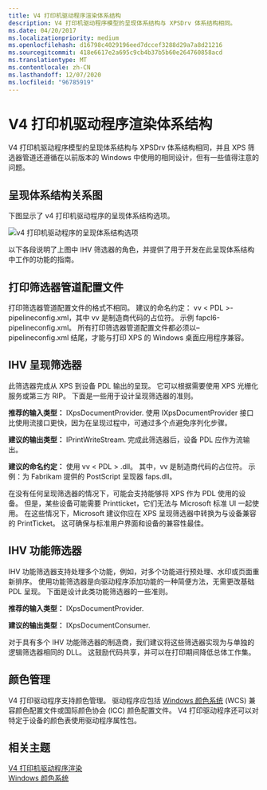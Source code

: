 ```yaml
---
title: V4 打印机驱动程序渲染体系结构
description: V4 打印机驱动程序模型的呈现体系结构与 XPSDrv 体系结构相同。
ms.date: 04/20/2017
ms.localizationpriority: medium
ms.openlocfilehash: d16798c4029196eed7dccef3288d29a7a8d21216
ms.sourcegitcommit: 418e6617e2a695c9cb4b37b5b60e264760858acd
ms.translationtype: MT
ms.contentlocale: zh-CN
ms.lasthandoff: 12/07/2020
ms.locfileid: "96785919"
---
```

# <a name="v4-printer-driver-rendering-architecture"></a>V4 打印机驱动程序渲染体系结构


V4 打印机驱动程序模型的呈现体系结构与 XPSDrv 体系结构相同，并且 XPS 筛选器管道还遵循在以前版本的 Windows 中使用的相同设计，但有一些值得注意的问题。

## <a name="rendering-architecture-diagram"></a>呈现体系结构关系图


下图显示了 v4 打印机驱动程序的呈现体系结构选项。

![v4 打印机驱动程序的呈现体系结构选项](images/v4xpsdrvarch.png)

以下各段说明了上图中 IHV 筛选器的角色，并提供了用于开发在此呈现体系结构中工作的功能的指南。

## <a name="print-filter-pipeline-configuration-file"></a>打印筛选器管道配置文件


打印筛选器管道配置文件的格式不相同。 建议的命名约定： vv &lt; PDL &gt;-pipelineconfig.xml，其中 vv 是制造商代码的占位符。 示例 fapcl6-pipelineconfig.xml。 所有打印筛选器管道配置文件都必须以– pipelineconfig.xml 结尾，才能与打印 XPS 的 Windows 桌面应用程序兼容。

## <a name="ihv-rendering-filter"></a>IHV 呈现筛选器


此筛选器完成从 XPS 到设备 PDL 输出的呈现。 它可以根据需要使用 XPS 光栅化服务或第三方 RIP。 下面是一些用于设计呈现筛选器的准则。

**推荐的输入类型：** IXpsDocumentProvider.
使用 IXpsDocumentProvider 接口比使用流接口更快，因为在呈现过程中，可通过多个点避免序列化步骤。

**建议的输出类型：** IPrintWriteStream.
完成此筛选器后，设备 PDL 应作为流输出。

**建议的命名约定：** 使用 vv &lt; PDL &gt; .dll。
其中，vv 是制造商代码的占位符。 示例：为 Fabrikam 提供的 PostScript 呈现器 faps.dll。

在没有任何呈现筛选器的情况下，可能会支持能够将 XPS 作为 PDL 使用的设备。 但是，某些设备可能需要 Printticket，它们无法与 Microsoft 标准 UI 一起使用。 在这些情况下，Microsoft 建议你应在 XPS 呈现筛选器中转换为与设备兼容的 PrintTicket。 这可确保与标准用户界面和设备的兼容性最佳。

## <a name="ihv-feature-filter"></a>IHV 功能筛选器


IHV 功能筛选器支持处理多个功能，例如，对多个功能进行预处理、水印或页面重新排序。 使用功能筛选器是向驱动程序添加功能的一种简便方法，无需更改基础 PDL 呈现。 下面是设计此类功能筛选器的一些准则。

**推荐的输入类型：** IXpsDocumentProvider.

**建议的输出类型：** IXpsDocumentConsumer.

对于具有多个 IHV 功能筛选器的制造商，我们建议将这些筛选器实现为与单独的逻辑筛选器相同的 DLL。 这鼓励代码共享，并可以在打印期间降低总体工作集。

## <a name="color-management"></a>颜色管理


V4 打印驱动程序支持颜色管理。 驱动程序应包括 [Windows 颜色系统](/windows-hardware/drivers/ddi/_print/index) (WCS) 兼容颜色配置文件或国际颜色协会 (ICC) 颜色配置文件。 V4 打印驱动程序还可以对特定于设备的颜色表使用驱动程序属性包。

## <a name="related-topics"></a>相关主题
[V4 打印机驱动程序渲染](v4-driver-rendering.md)  
[Windows 颜色系统](/windows-hardware/drivers/ddi/_print/index)
